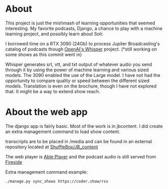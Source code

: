 # About
This project is just the mishmash of learning opportunities that seemed interesting.  My favorite podcasts, Django, a chance to play with a machine learning project, and possibly learn about Solr.


I borrowed time on a RTX 3090 (24Gb) to process Jupiter Broadcasting's catalog of podcasts
though [OpenAI's Whisper](https://github.com/openai/whisper) project. (*still working on some shows as this commit went in)

Whisper generates srt, vtt, and txt output of whatever audio you send through it by using the power of machine learning and various sized models.  The 3090 enabled the use of the Large model.  I have not had the opportunity to compare quality or speed between the different sized models.  Translation is even on the brochure, though I have not explored that.  It might be a way to extend show reach.  

# About the web app
The django app is fairly basic.  Most of the work is in jbcontent.  I did create an extra management command to load show content.

transcripts are to be placed in /media and can be found in an external repository located at [ShuffleBox/JB_content](https://github.com/ShuffleBox/JB_content)

The web player is [Able Player](https://ableplayer.github.io/ableplayer/) and the podcast audio is still served from [Fireside](https://fireside.fm/)

Extra management command example:

`./manage.py sync_shows https://coder.show/rss`

